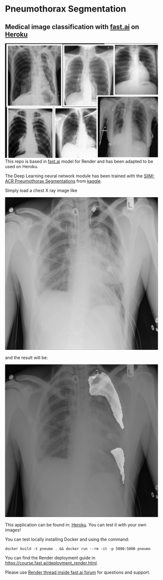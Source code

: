 # Pneumothorax Segmentation
##  Medical image classification with [fast.ai](https://www.fast.ai) on [Heroku](https://www.heroku.com)

![Thorax X rays coolage](images/collage.jpg)
This repo is based in [fast.ai](https://github.com/render-examples/fastai-v3) model for Render and has been 
adapted to be used on Heroku.

The Deep Learning neural network module has been trained with the 
[SIIM-ACR Pneumothorax Segmentations](https://www.kaggle.com/vbookshelf/pneumothorax-chest-xray-images-and-masks)
from [kaggle](kaggle.com).

Simply load a chest X ray image like

![Thorax X ray](images/115_test_1_.png)

and the result will be:

![Thorax Segmentation](images/115_segemnt.png)

This application can be found in: [Heroku](https://pneumot.herokuapp.com). You can test it with your own images!

You can test locally installing Docker and using the command:

```
docker build -t pneumo . && docker run --rm -it -p 5000:5000 pneumo
```

You can find the Render deployment guide in https://course.fast.ai/deployment_render.html.

Please use [Render thread inside fast.ai forum](https://forums.fast.ai/t/deployment-platform-render/33953) for questions and support.



